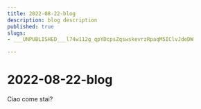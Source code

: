 ```yaml
---
title: 2022-08-22-blog
description: blog description
published: true
slugs:
- ___UNPUBLISHED___l74w112g_qpYDcpsZqswskevrzRpaqM5IClvJdeDW

---
```

# 2022-08-22-blog

Ciao come stai?